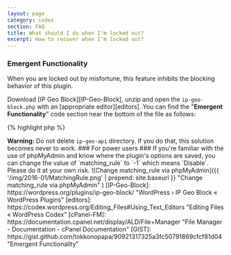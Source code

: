 ```yaml
---
layout: page
category: codex
section: FAQ
title: What should I do when I'm locked out?
excerpt: How to recover when I'm locked out?
---
```


### Emergent Functionality ###

When you are locked out by misfortune, this feature inhibits the blocking 
behavior of this plugin.

Download [IP Geo Block][IP-Geo-Block], unzip and open the `ip-geo-block.php` 
with an [appropriate editor][editors]. You can find the "**Emergent 
Functionality**" code section near the bottom of the file as follows:

{% highlight php %}
<?php
/*----------------------------------------------------------------------------*
 * Emergent Functionality
 *----------------------------------------------------------------------------*/

/**
 * Invalidate blocking behavior in case yourself is locked out.
 *
 * How to use: Activate the following code and upload this file via FTP.
 */
/* -- ADD `/` TO THE TOP OR END OF THIS LINE TO ACTIVATE THE FOLLOWINGS -- *
function ip_geo_block_emergency( $validate ) {
	$validate['result'] = 'passed';
	return $validate;
}
add_filter( 'ip-geo-block-login', 'ip_geo_block_emergency', 1, 2 );
add_filter( 'ip-geo-block-admin', 'ip_geo_block_emergency', 1, 2 );
// */
{% endhighlight %}

This code block can be activated by replacing `/*` (opening multi-line comment)
at the top of the line to `//` (single line comment), or `*` at the end of the 
line to `*/` (closing multi-line comment).

{% highlight php %}
<?php
/*----------------------------------------------------------------------------*
 * Emergent Functionality
 *----------------------------------------------------------------------------*/

/**
 * Invalidate blocking behavior in case yourself is locked out.
 *
 * How to use: Activate the following code and upload this file via FTP.
 */
//* -- ADD `/` TO THE TOP OR END OF THIS LINE TO ACTIVATE THE FOLLOWINGS -- *
function ip_geo_block_emergency( $validate ) {
	$validate['result'] = 'passed';
	return $validate;
}
add_filter( 'ip-geo-block-login', 'ip_geo_block_emergency', 1, 2 );
add_filter( 'ip-geo-block-admin', 'ip_geo_block_emergency', 1, 2 );
// */
{% endhighlight %}

After saving and uploading it into `ip-geo-block` in your plugins folder 
(typically `/wp-content/plugins/`) via FTP or [cPanel File Manager][cPanel-FM],
you become to be able to login again as an admin.

Then you can re-configure "**Maching rule**" and "**Country code for matching 
rule**" at "**Validation rule settings**" properly. After that, do not forget 
to restore the `ip-geo-block.php` on your server to the original one.

If you have no confidence in editing PHP file, please download ZIP from 
[here][GIST] and use it that "Emergent Functionality" is already activated.

### Deactivate by force ###

Although the above processes is strongly recommended at your emergency, some 
users are not familiar with this type of jobs.

In that case, you can rename `ip-geo-block` folder to `ip-geo-block.bak` using
FTP or something. Then you cal login and see the following message on your 
plugin's dashboard.

![Force to deactivate]({{ '/img/2015-08/ForceDelete.png' | prepend: site.baseurl }}
 "Force to deactivate"
)

After renaming `ip-geo-block.bak` to the original, you can activate this plugin
again.

### Another solution at emergency ###

You can also just forcibly remove `ip-geo-block` in your plugin's folder. Then 
you'll see the same message as the above picture on your plugin's dashboard.

After that, you can reinstall through "**Add New**" button and reactivate again.
But you'll find soon you're blocked again because your settings still remains 
in your database.

![Blocking message]({{ '/img/2017-03/AdminBlocking.png' | prepend: site.baseurl }}
 "Blocking message"
)

But don't worry about that. A background process kicked by the activation will 
rescue you. After pausing for breath, you can visit your admin dashboard again!

<div class="alert alert-warning">
	<strong>Warning:</strong>
	Do not delete <code>ip-geo-api</code> directory.
	If you do that, this solution becomes never to work.
</div>

### For power users ###

If you're familiar with the use of phpMyAdmin and know where the plugin's 
options are saved, you can change the value of `matching_rule` to `-1` which 
means `Disable`. Please do it at your own risk.

![Change matching_rule via phpMyAdmin]({{ '/img/2016-01/MatchingRule.png' | prepend: site.baseurl }}
 "Change matching_rule via phpMyAdmin"
)

[IP-Geo-Block]: https://wordpress.org/plugins/ip-geo-block/ "WordPress › IP Geo Block « WordPress Plugins"
[editors]:      https://codex.wordpress.org/Editing_Files#Using_Text_Editors "Editing Files « WordPress Codex"
[cPanel-FM]:    https://documentation.cpanel.net/display/ALD/File+Manager "File Manager - Documentation - cPanel Documentation"
[GIST]:         https://gist.github.com/tokkonopapa/90921317325a3fc50791869cfcf81d04 "Emergent Functionality"
